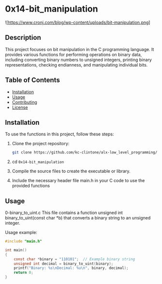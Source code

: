 # 0x14-bit_manipulation

![https://www.cronj.com/blog/wp-content/uploads/bit-manipulation.png]

## Description

This project focuses on bit manipulation in the C programming language. It provides various functions for performing operations on binary data, including converting binary numbers to unsigned integers, printing binary representations, checking endianness, and manipulating individual bits.

## Table of Contents

- [Installation](#installation)
- [Usage](#usage)
- [Contributing](#contributing)
- [License](#license)

## Installation

To use the functions in this project, follow these steps:

1. Clone the project repository:
   ```bash
   git clone https://github.com/kc-clintone/alx-low_level_programming//0x14-bit_manipulation.git

2. cd `0x14-bit_manipulation`

3. Compile the source files to create the executable or library.

4. Include the necessary header file main.h in your C code to use the provided functions

## Usage

0-binary_to_uint.c
This file contains a function unsigned int binary_to_uint(const char *b) that converts a binary string to an unsigned integer.

Usage example:


```c
#include "main.h"

int main()
{
    const char *binary = "110101";  // Example binary string
    unsigned int decimal = binary_to_uint(binary);
    printf("Binary: %s\nDecimal: %u\n", binary, decimal);
    return 0;
}
```
